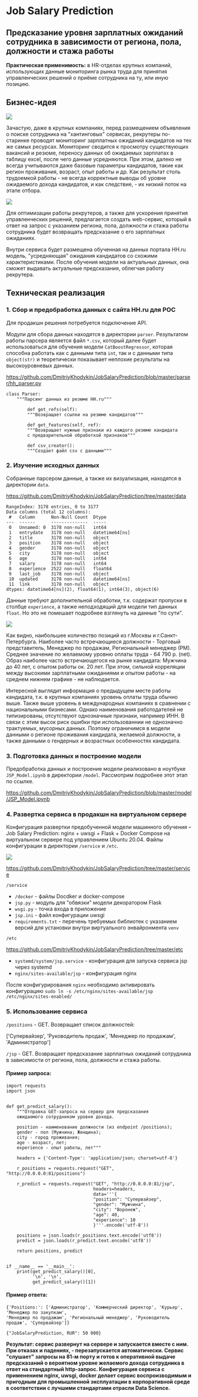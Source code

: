 # Job Salary Prediction
## Предсказание уровня зарплатных ожиданий сотрудника в зависимости от региона, пола, должности и стажа работы

<b>Практическая применимость:</b> в HR-отделах крупных компаний, использующих данные мониторинга рынка труда для принятия управленческих решений о приёме сотрудника на ту, или иную позицию.

## Бизнес-идея

![](/presentation/asis.png)

Зачастую, даже в крупных компаниях, перед размещением объявления о поиске сотрудника на "хантинговых" сервисах, рекрутеры по-старинке проводят мониторинг зарплатных ожиданий кандидатов на тех же самых ресурсах. Мониторинг сводится к просмотру существующих вакансий и резюме, переносу данных об ожидаемых зарплатах в таблицу excel, после чего данные усредняются. При этом, далеко не всегда учитываются даже базовые параметры кандидатов, такие как регион проживания, возраст, опыт работы и др. Как результат столь трудоемкой работы - не всегда корректные выводы об уровне ожидаемого дохода кандидатов, и как следствие, - их низкий поток на этапе отбора.

![](/presentation/tobe.png)

Для оптимизации работы рекрутеров, а также для ускорения принятия управленческих решений, предлагается создать web-сервис, который в ответ на запрос с указанием региона, пола, должности и стажа работы сотрудника будет возвращать предсказание о его зарплатных ожиданиях.

Внутри сервиса будет размещена обученная на данных портала HH.ru модель, "усредняющая" ожидания кандидатов со схожими характеристиками. После обучения модели на актуальных данных, она сможет выдавать актуальные предсказания, облегчая работу рекрутера.

## Техническая реализация

### 1. Сбор и предобработка данных с сайта HH.ru для POC

Для продакшн решения потребуется подключение API.

Модули для сбора данных находятся в директории `parser`. Результатом работы парсера является файл `*.csv`, который далее будет использоваться для обучения модели `CatBoostRegressor`, которая способна работать как с данными типа `int`, так и с данными типа `object(str)` и теоретически показывает неплохие результаты на высокоуровневых данных.

https://github.com/DmitriyKhodykin/JobSalaryPrediction/blob/master/parser/hh_parser.py

```
class Parser:
    """Парсинг данных из резюме HH.ru"""
    
        def get_refs(self):
        """Возвращает ссылки на резюме кандидатов"""
        
        def get_features(self, ref):
        """Возвращает нужные признаки из каждого резюме кандидата
        с предварительной обработкой признаков"""
        
        def csv_creator():
        """Создает файл csv c данными"""
```

### 2. Изучение исходных данных

Собранные парсером данные, а также их визуализация, находятся в директории `data`.

https://github.com/DmitriyKhodykin/JobSalaryPrediction/tree/master/data

```
RangeIndex: 3178 entries, 0 to 3177
Data columns (total 12 columns):
 #   Column      Non-Null Count  Dtype         
---  ------      --------------  -----         
 0   Unnamed: 0  3178 non-null   int64         
 1   entrydate   3178 non-null   datetime64[ns]
 2   title       3178 non-null   object        
 3   position    3178 non-null   object        
 4   gender      3178 non-null   object        
 5   city        3178 non-null   object        
 6   age         3178 non-null   int64         
 7   salary      3178 non-null   int64         
 8   experience  2522 non-null   float64       
 9   last_job    3178 non-null   object        
 10  updated     3178 non-null   datetime64[ns]
 11  link        3178 non-null   object        
dtypes: datetime64[ns](2), float64(1), int64(3), object(6)
```

Данные требуют дополнительной обработки, т.к. содержат пропуски в столбце `experience`, а также неподходящий для модели тип данных `float`. Но это не помешает подробнее взглянуть на данные "по сути".

![](/data/report.png)

Как видно, наибольшее количество позиций из г.Москвы и г.Санкт-Петербурга. Наиболее часто встречающиеся должности - Торговый представитель, Менеджер по продажам, Региональный менеджер (РМ). Среднее значение по желаемому уровню оплаты труда - 64 790 р. (net). Образ наиболее часто встречающегося на рынке кандидата: Мужчина до 40 лет, с опытом работы ок. 20 лет. При этом, сильной корреляции между высокими зарплатными ожиданиями и опытом работы - на среднем нижнем графике - не наблюдается.

Интересной выглядит информация о предыдущем месте работы кандидата, т.к. в крупных компаниях уровень оплаты труда обычно выше. Также выше уровень в международных компаниях в сравнении с национальными бизнесами. Однако наименования работодателей не типизированы, отсутствуют однозначные признаки, например ИНН. В связи с этим высок риск ошибки при использованнии не однозначно трактуемых, мусорных данных. Поэтому ограничимся в модели данными о регионе проживания кандидата, желаемой должности, а также данными о гендерных и возрастных особенностях кандидата.

### 3. Подготовка данных и построение модели

Предобработка данных и построение модели реализовано в ноутбуке `JSP_Model.ipynb` в директории `/model`. Рассмотрим подробнее этот этап по ссылке.

https://github.com/DmitriyKhodykin/JobSalaryPrediction/blob/master/model/JSP_Model.ipynb

### 4. Развертка сервиса в продакшн на виртуальном сервере

Конфигурация развертки предобученной модели машинного обучения – Job Salary Prediction: nginx + uwsgi + Flask + Docker Compose на виртуальном сервере под управлением Ubuntu 20.04. Файлы конфигурации в директории `/service` и `/etc`.

![](/service/jsp_srv_pic.png)

https://github.com/DmitriyKhodykin/JobSalaryPrediction/tree/master/service

`/service`

- `/docker` - файлы Docdker и docker-compose
- `jsp.py` - модуль для "обвязки" модели декоратором Flask
- `wsgi.py` - точка входа в приложение
- `jsp.ini` - файл конфигурации uwsgi
- `requirements.txt` - перечень требуемых библиотек с указанием версий для установки внутри виртуального энвайронмента `venv`

`/etc`

https://github.com/DmitriyKhodykin/JobSalaryPrediction/tree/master/etc

- `systemd/system/jsp.service` - конфигурация для запуска сервиса jsp через systemd
- `nginx/sites-available/jsp` - конфигурация nginx

После конфигурирования `nginx` необходимо активировать конфигурацию `sudo ln -s /etc/nginx/sites-available/jsp /etc/nginx/sites-enabled/`

### 5. Использование сервиса

`/positions` - GET. Возвращает список должностей:

['Супервайзер', 'Руководитель продаж', 'Менеджер по продажам', 'Администратор']

`/jsp` - GET. Возвращает предсказание зарплатных ожиданий сотрудника в зависимости от региона, пола, должности и стажа работы.

#### Пример запроса:

```
import requests
import json


def get_predict_salary():
    """Отправка GET-запроса на сервер для предсказания
    ожидаемого сотрудником уровня дохода.

    position - наименование должности (из endpoint /positions);
    gender - пол (Мужчина; Женщина);
    city - город проживания;
    age - возраст, лет;
    experience - опыт работы, лет"""

    headers = {'Content-Type': 'application/json; charset=utf-8'}

    r_positions = requests.request("GET", "http://0.0.0.0:81/positions")

    r_predict = requests.request("GET", "http://0.0.0.0:81/jsp",
                                 headers=headers,
                                 data='''{
                                 "position": "Супервайзер",
                                 "gender": "Мужчина",
                                 "city": "Воронеж",
                                 "age": 40,
                                 "experience": 10
                                 }'''.encode('utf-8'))

    positions = json.loads(r_positions.text.encode('utf8'))
    predict = json.loads(r_predict.text.encode('utf8'))

    return positions, predict


if __name__ == '__main__':
    print(get_predict_salary()[0],
          '\n', '\n',
          get_predict_salary()[1])

```

#### Пример ответа:

```
{'Positions:': ['Администратор', 'Коммерческий директор', 'Курьер', 'Менеджер по закупкам', 
'Менеджер по продажам', 'Региональный менеджер', 'Руководитель продаж', 'Супервайзер']} 

{"JobSalaryPrediction, RUR": 50 000}
```

<b>
 Результат: сервис развернут на сервере и запускается вместе с ним. При отказах и падениях, - перезапускается автоматически. Сервис "слушает" запросы на 81-м порту и готов к оперативной выдаче предсказаний о вероятном уровне желаемого дохода сотрудника в ответ на стандартный http-запрос. Конфигурация сервиса с применением nginx, uwsgi, docker  делает сервис воспроизводимым и пригодным для промышленной эксплуатации в корпоративной среде в соответствии с лучшими стандартами отрасли Data Science.
</b>
